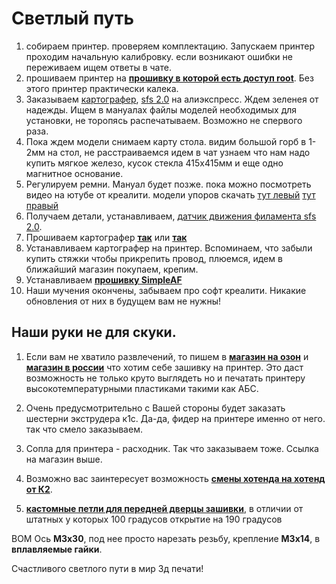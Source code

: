 # Светлый путь

1. собираем принтер. проверяем комплектацию. Запускаем принтер проходим начальную калибровку.  если возникают ошибки не переживаем ищем ответы в чате.
2. прошиваем принтер на [**прошивку в которой есть доступ root**](/firmware.md). Без этого принтер практически калека.
3. Заказываем [картографер](/mans/simpleaf.md), [sfs 2.0](/mans/sfs2.md)  на алиэкспресс. Ждем зеленея от надежды. Ищем в мануалах файлы моделей необходимых для установки, не торопясь распечатываем. Возможно не спервого раза. 
4. Пока ждем модели снимаем карту стола.  видим большой горб в 1-2мм на стол, не расстраиваемся идем в чат узнаем что нам надо купить мягкое железо, кусок стекла 415х415мм и еще одно магнитное основание.
5. Регулируем ремни. Мануал будет позже. пока можно посмотреть видео на ютубе от креалити. модели упоров скачать [тут левый](/files/X-axis+tensioning+tool-20250220.stl) [тут правый](/files/Y-axis+tensioning+tool-20250220.stl)
6. Получаем детали, устанавливаем, [датчик движения филамента sfs 2.0](/mans/sfs2.md).
7. Прошиваем картографер [**так**](https://pellcorp.github.io/creality-wiki/cartographer_flashing/#flashing-k1-firmware-via-dfu-mode) или [**так**](/mans/dfu.md)
8. Устанавливаем картографер на принтер. Вспоминаем, что забыли купить стяжки чтобы прикрепить провод, плюемся, идем в ближайший магазин покупаем, крепим.
9. Устанавливаем [**прошивку SimpleAF**](/mans/simpleaf.md) 
10. Наши мучения окончены, забываем про софт креалити. Никакие обновления от них в будущем вам не нужны!

## Наши руки не для скуки.

1. Если вам не хватило развлечений, то пишем в [**магазин на озон**](https://www.ozon.ru/seller/krealiti-3d-427462/?miniapp=seller_427462) и [**магазин в россии**](https://creality-3d.ru/catalog/Ender-5-Max) что хотим себе зашивку на принтер. Это даст возможность не только круто выглядеть но и печатать принтеру высокотемпературными пластиками такими как АБС. 
2. Очень предусмотрительно с Вашей стороны будет заказать шестерни экструдера к1с. Да-да, фидер на принтере именно от него. так что смело заказываем. 

3. Сопла для принтера - расходник. Так что заказываем тоже. Ссылка на магазин выше.
4. Возможно вас заинтересует возможность [**смены хотенда на хотенд от К2**](/mans/k2_hotend.md).
5. [**кастомные петли для передней дверцы зашивки**](/files/door190.zip), в отличии от штатных у которых 100 градусов открытие на 190  градусов

BOM
Ось **М3х30**, под нее просто нарезать резьбу, крепление **М3х14**, в **вплавляемые гайки**.

Счастливого светлого пути в мир 3д печати!